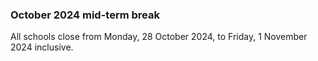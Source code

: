 ###  October 2024 mid-term break

All schools close from Monday, 28 October 2024, to Friday, 1 November 2024
inclusive.
